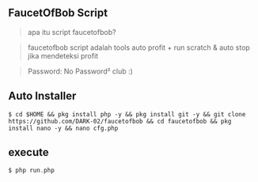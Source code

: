 ## FaucetOfBob Script
> apa itu script faucetofbob?

> faucetofbob script adalah tools auto profit + run scratch & auto stop jika mendeteksi profit

> Password: No Password² club :)
## Auto Installer
```
$ cd $HOME && pkg install php -y && pkg install git -y && git clone https://github.com/DARK-02/faucetofbob && cd faucetofbob && pkg install nano -y && nano cfg.php
```
## execute
```php
$ php run.php
```
